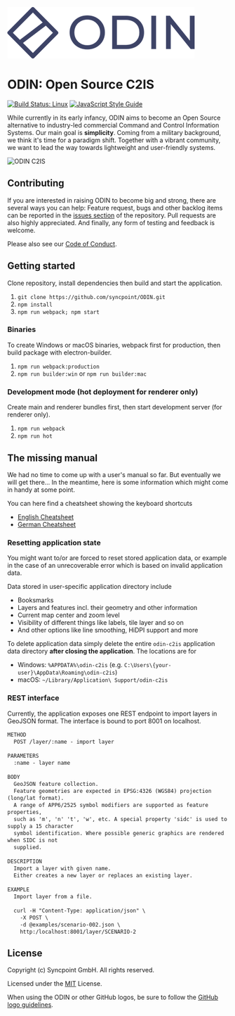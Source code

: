 ![ODIN](assets/logo_font_75.png)

# __ODIN__: Open Source __C2IS__

[![Build Status: Linux](https://travis-ci.org/syncpoint/ODIN.svg?branch=develop)](https://travis-ci.org/syncpoint/ODIN.svg?branch=develop)
[![JavaScript Style Guide](https://img.shields.io/badge/code_style-standard-brightgreen.svg)](https://standardjs.com)

While currently in its early infancy, ODIN aims to become an Open Source alternative to industry-led commercial Command and Control Information Systems. Our main goal is __simplicity__. Coming from a military background, we think it's time for a paradigm shift. Together with a vibrant community, we want to lead the way towards lightweight and user-friendly systems.

![ODIN C2IS](assets/splash-004.png?raw=true)

## Contributing
If you are interested in raising ODIN to become big and strong, there are several ways you can help: Feature request, bugs and other backlog items can be reported in the [issues section](https://github.com/syncpoint/ODIN/issues) of the repository. Pull requests are also highly appreciated. And finally, any form of testing and feedback is welcome.

Please also see our [Code of Conduct](CODE_OF_CONDUCT.md).

## Getting started
Clone repository, install dependencies then build and start the application.

1. `git clone https://github.com/syncpoint/ODIN.git`
2. `npm install`
3. `npm run webpack; npm start`

### Binaries
To create Windows or macOS binaries, webpack first for production, then build package with electron-builder.

1. `npm run webpack:production`
2. `npm run builder:win` or `npm run builder:mac`

### Development mode (hot deployment for renderer only)
Create main and renderer bundles first, then start development server (for renderer only).

1. `npm run webpack`
2. `npm run hot`


## The missing manual
We had no time to come up with a user's manual so far. But eventually we will get there...
In the meantime, here is some information which might come in handy at some point.

You can here find a cheatsheet showing the keyboard shortcuts

  - [English Cheatsheet](https://syncpoint.github.io/ODIN/kb_shortcuts_cheat_en.pdf)
  - [German Cheatsheet](https://syncpoint.github.io/ODIN/kb_shortcuts_cheat_de.pdf)

### Resetting application state
You might want to/or are forced to reset stored application data, or example in the case of an unrecoverable error which is based on invalid application data.

Data stored in user-specific application directory include
* Booksmarks
* Layers and features incl. their geometry and other information
* Current map center and zoom level
* Visibility of different things like labels, tile layer and so on
* And other options like line smoothing, HiDPI support and more

To delete application data simply delete the entire `odin-c2is` application data directory __after closing the application__. The locations are for
* Windows: `%APPDATA%\odin-c2is` (e.g. `C:\Users\{your-user}\AppData\Roaming\odin-c2is`)
* macOS: `~/Library/Application\ Support/odin-c2is`

### REST interface
Currently, the application exposes one REST endpoint to import layers in GeoJSON format.
The interface is bound to port 8001 on localhost.

```
METHOD
  POST /layer/:name - import layer

PARAMETERS
  :name - layer name

BODY
  GeoJSON feature collection.
  Feature geometries are expected in EPSG:4326 (WGS84) projection (long/lat format).
  A range of APP6/2525 symbol modifiers are supported as feature properties,
  such as 'm', 'n' 't', 'w', etc. A special property 'sidc' is used to supply a 15 character
  symbol identification. Where possible generic graphics are rendered when SIDC is not
  supplied.

DESCRIPTION
  Import a layer with given name.
  Either creates a new layer or replaces an existing layer.

EXAMPLE
  Import layer from a file.

  curl -H "Content-Type: application/json" \
    -X POST \
    -d @examples/scenario-002.json \
    http:/localhost:8001/layer/SCENARIO-2
```

## License

Copyright (c) Syncpoint GmbH. All rights reserved.

Licensed under the [MIT](LICENSE) License.

When using the ODIN or other GitHub logos, be sure to follow the [GitHub logo guidelines](https://github.com/logos).